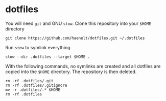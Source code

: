 # dotfiles

You will need `git` and GNU `stow`. Clone this repository into your `$HOME` directory

```
git clone https://github.com/haenelt/dotfiles.git ~/.dotfiles
```

Run `stow` to symlink everything

```
stow --dir .dotfiles --target $HOME .
```

With the following commands, no symlinks are created and all dotfiles are copied into the `$HOME` directory. The repository is then deleted.

```
rm -rf .dotfiles/.git
rm -rf .dotfiles/.gitignore
mv -r .dotfiles/.* $HOME
rm -rf .dotfiles
```
